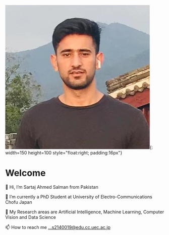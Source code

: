 ![MarineGEO circle logo](77585189.jpg "@sartajbalti" ){: width=150 height=100 style="float:right; padding:16px"}
# Welcome 

👋 Hi, I’m Sartaj Ahmed Salman from Pakistan

👀 I’m currently a PhD Student at University of Electro-Communications Chofu Japan

🌱 My Research areas are Artificial Intelligence, Machine Learning, Computer Vision and Data Science 

📫 How to reach me ...s2140019@edu.cc.uec.ac.jp

